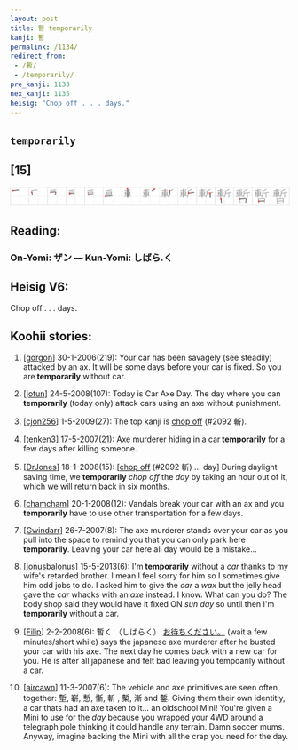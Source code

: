 ```yaml
---
layout: post
title: 暫 temporarily
kanji: 暫
permalink: /1134/
redirect_from:
 - /暫/
 - /temporarily/
pre_kanji: 1133
nex_kanji: 1135
heisig: "Chop off . . . days."
---
```


## `temporarily`

## [15]

<div class="stroke"><img src="../images/E69AAB.png" /></div>

## Reading:

### On-Yomi: ザン &mdash; Kun-Yomi: しばら.く

## Heisig V6:

Chop off . . . days.

## Koohii stories:

1) [<a href="http://kanji.koohii.com/profile/gorgon">gorgon</a>] 30-1-2006(219): Your car has been savagely (see steadily) attacked by an ax. It will be some days before your car is fixed. So you are<strong> temporarily</strong> without car.

2) [<a href="http://kanji.koohii.com/profile/jotun">jotun</a>] 24-5-2008(107): Today is Car Axe Day. The day where you can<strong> temporarily</strong> (today only) attack cars using an axe without punishment.

3) [<a href="http://kanji.koohii.com/profile/cjon256">cjon256</a>] 1-5-2009(27): The top kanji is <a href="../2092">chop off</a> (#2092 斬).

4) [<a href="http://kanji.koohii.com/profile/tenken3">tenken3</a>] 17-5-2007(21): Axe murderer hiding in a car<strong> temporarily</strong> for a few days after killing someone.

5) [<a href="http://kanji.koohii.com/profile/DrJones">DrJones</a>] 18-1-2008(15): [<a href="../2092">chop off</a> (#2092 斬) ... day] During daylight saving time, we <strong>temporarily</strong> <em>chop off</em> the <em>day</em> by taking an hour out of it, which we will return back in six months.

6) [<a href="http://kanji.koohii.com/profile/chamcham">chamcham</a>] 20-1-2008(12): Vandals break your car with an ax and you<strong> temporarily</strong> have to use other transportation for a few days.

7) [<a href="http://kanji.koohii.com/profile/Gwindarr">Gwindarr</a>] 26-7-2007(8): The axe murderer stands over your car as you pull into the space to remind you that you can only park here<strong> temporarily</strong>. Leaving your car here all day would be a mistake...

8) [<a href="http://kanji.koohii.com/profile/jonusbalonus">jonusbalonus</a>] 15-5-2013(6): I&#039;m<strong> temporarily</strong> without a <em>car</em> thanks to my wife&#039;s retarded brother. I mean I feel sorry for him so I sometimes give him odd jobs to do. I asked him to give the <em>car</em> a <em>wax</em> but the jelly head gave the <em>car</em> whacks with an <em>axe</em> instead. I know. What can you do? The body shop said they would have it fixed ON <em>sun day</em> so until then I&#039;m<strong> temporarily</strong> without a car.

9) [<a href="http://kanji.koohii.com/profile/Filip">Filip</a>] 2-2-2008(6): 暫く （しばらく） <a href="midori://search?text=お待ちください。">お待ちください。</a> (wait a few minutes/short while) says the japanese axe murderer after he busted your car with his axe. The next day he comes back with a new car for you. He is after all japanese and felt bad leaving you tempoarily without a car.

10) [<a href="http://kanji.koohii.com/profile/aircawn">aircawn</a>] 11-3-2007(6): The vehicle and axe primitives are seen often together: 塹, 嶄, 慙, 慚, 斬 , 槧, 漸 and 鏨. Giving them their own identitiy, a car thats had an axe taken to it... an oldschool Mini! You&#039;re given a Mini to use for the <em>day</em> because you wrapped your 4WD around a telegraph pole thinking it could handle any terrain. Damn soccer mums. Anyway, imagine backing the Mini with all the crap you need for the day.
